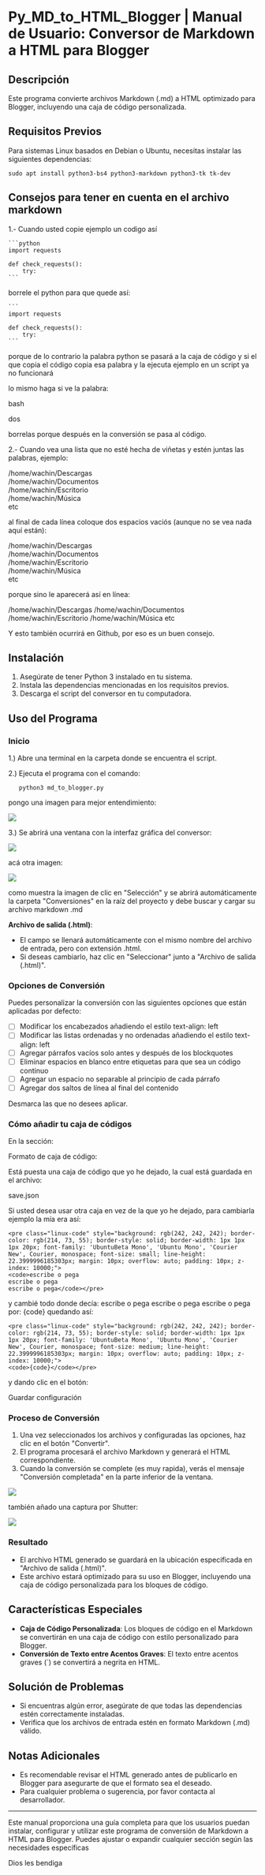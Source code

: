 # Py_MD_to_HTML_Blogger | Manual de Usuario: Conversor de Markdown a HTML para Blogger

## Descripción
Este programa convierte archivos Markdown (.md) a HTML optimizado para Blogger, incluyendo una caja de código personalizada.

## Requisitos Previos
Para sistemas Linux basados en Debian o Ubuntu, necesitas instalar las siguientes dependencias:

```
sudo apt install python3-bs4 python3-markdown python3-tk tk-dev
```

## Consejos para tener en cuenta en el archivo markdown
1.- Cuando usted copie ejemplo un codigo así

~~~~
```python
import requests

def check_requests():
    try:
```
~~~~

borrele el python para que quede así:

~~~~
```
import requests

def check_requests():
    try:
```
~~~~

porque de lo contrario la palabra python se pasará a la caja de código y si el que copia el código copia esa palabra y la ejecuta ejemplo en un script ya no funcionará

lo mismo haga si ve la palabra:

bash

dos

borrelas porque después en la conversión se pasa al código.

2.- Cuando vea una lista que no esté hecha de viñetas y estén juntas las palabras, ejemplo:

/home/wachin/Descargas  
/home/wachin/Documentos  
/home/wachin/Escritorio  
/home/wachin/Música  
etc

al final de cada línea coloque dos espacios vaciós (aunque no se vea nada aquí están):

/home/wachin/Descargas  
/home/wachin/Documentos  
/home/wachin/Escritorio  
/home/wachin/Música  
etc  

porque sino le aparecerá así en línea:

/home/wachin/Descargas /home/wachin/Documentos /home/wachin/Escritorio /home/wachin/Música etc

Y esto también ocurrirá en Github, por eso es un buen consejo.

## Instalación
1. Asegúrate de tener Python 3 instalado en tu sistema.
2. Instala las dependencias mencionadas en los requisitos previos.
3. Descarga el script del conversor en tu computadora.

## Uso del Programa

### Inicio
1.) Abre una terminal en la carpeta donde se encuentra el script.

2.) Ejecuta el programa con el comando:

```
   python3 md_to_blogger.py
```

pongo una imagen para mejor entendimiento:

![](src/vx_images/02-lanzando-py-md-to-blogger.webp)

3.) Se abrirá una ventana con la interfaz gráfica del conversor:

![](src/vx_images/03-md_to_blogger.py-abierto.webp)

acá otra imagen:

![](src/vx_images/05-lanzandolo-desde-la-terminal.png)

como muestra la imagen de clic en "Selección" y se abrirá automáticamente la carpeta "Conversiones" en la raíz del proyecto y debe buscar y cargar su archivo markdown .md 

**Archivo de salida (.html)**:

- El campo se llenará automáticamente con el mismo nombre del archivo de entrada, pero con extensión .html.
- Si deseas cambiarlo, haz clic en "Seleccionar" junto a "Archivo de salida (.html)".

### Opciones de Conversión
Puedes personalizar la conversión con las siguientes opciones que están aplicadas por defecto:

- [ ] Modificar los encabezados añadiendo el estilo text-align: left
- [ ] Modificar las listas ordenadas y no ordenadas añadiendo el estilo text-align: left
- [ ] Agregar párrafos vacíos solo antes y después de los blockquotes
- [ ] Eliminar espacios en blanco entre etiquetas para que sea un código continuo
- [ ] Agregar un espacio no separable al principio de cada párrafo
- [ ] Agregar dos saltos de línea al final del contenido

Desmarca las que no desees aplicar.

### Cómo añadir tu caja de códigos
En la sección:

Formato de caja de código:

Está puesta una caja de código que yo he dejado, la cual está guardada en el archivo:

save.json

Si usted desea usar otra caja en vez de la que yo he dejado, para cambiarla ejemplo la mía era así:

```
<pre class="linux-code" style="background: rgb(242, 242, 242); border-color: rgb(214, 73, 55); border-style: solid; border-width: 1px 1px 1px 20px; font-family: 'UbuntuBeta Mono', 'Ubuntu Mono', 'Courier New', Courier, monospace; font-size: small; line-height: 22.3999996185303px; margin: 10px; overflow: auto; padding: 10px; z-index: 10000;">
<code>escribe o pega
escribe o pega
escribe o pega</code></pre>
```

y cambié todo donde decía: escribe o pega escribe o pega escribe o pega por: {code} quedando así:

```
<pre class="linux-code" style="background: rgb(242, 242, 242); border-color: rgb(214, 73, 55); border-style: solid; border-width: 1px 1px 1px 20px; font-family: 'UbuntuBeta Mono', 'Ubuntu Mono', 'Courier New', Courier, monospace; font-size: medium; line-height: 22.3999996185303px; margin: 10px; overflow: auto; padding: 10px; z-index: 10000;">
<code>{code}</code></pre>
```

y dando clic en el botón:

Guardar configuración

### Proceso de Conversión
1. Una vez seleccionados los archivos y configuradas las opciones, haz clic en el botón "Convertir".
2. El programa procesará el archivo Markdown y generará el HTML correspondiente.
3. Cuando la conversión se complete (es muy rapida), verás el mensaje "Conversión completada" en la parte inferior de la ventana.

![](src/vx_images/04-md_to_blogger.py-conversion-realizada-2.webp)

también añado una captura por Shutter:

![](src/vx_images/06-shutter-lanzandolo-desde-la-terminal.png)

### Resultado

- El archivo HTML generado se guardará en la ubicación especificada en "Archivo de salida (.html)".
- Este archivo estará optimizado para su uso en Blogger, incluyendo una caja de código personalizada para los bloques de código.

## Características Especiales
- **Caja de Código Personalizada**: Los bloques de código en el Markdown se convertirán en una caja de código con estilo personalizado para Blogger.
- **Conversión de Texto entre Acentos Graves**: El texto entre acentos graves (`) se convertirá a negrita en HTML.

## Solución de Problemas
- Si encuentras algún error, asegúrate de que todas las dependencias estén correctamente instaladas.
- Verifica que los archivos de entrada estén en formato Markdown (.md) válido.

## Notas Adicionales
- Es recomendable revisar el HTML generado antes de publicarlo en Blogger para asegurarte de que el formato sea el deseado.
- Para cualquier problema o sugerencia, por favor contacta al desarrollador.

---

Este manual proporciona una guía completa para que los usuarios puedan instalar, configurar y utilizar este programa de conversión de Markdown a HTML para Blogger. Puedes ajustar o expandir cualquier sección según las necesidades específicas

Dios les bendiga
